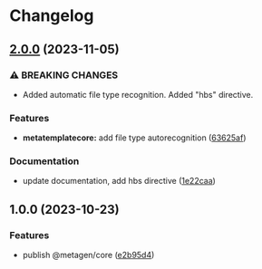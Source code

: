 # Changelog

## [2.0.0](https://github.com/akondratsky/metagen/compare/v1.0.0...v2.0.0) (2023-11-05)


### ⚠ BREAKING CHANGES

* Added automatic file type recognition. Added "hbs" directive.

### Features

* **metatemplatecore:** add file type autorecognition ([63625af](https://github.com/akondratsky/metagen/commit/63625afa046bfeea9cc5fbcdcb5f78cde0639596))


### Documentation

* update documentation, add hbs directive ([1e22caa](https://github.com/akondratsky/metagen/commit/1e22caa66fa0eb422c50eaec999091ca369f1f41))

## 1.0.0 (2023-10-23)

### Features

* publish @metagen/core ([e2b95d4](https://github.com/akondratsky/metagen/commit/e2b95d441560571520772dc885a043d6e453b229))
